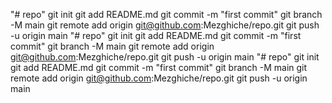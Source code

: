 "# repo"  git init git add README.md git commit -m "first commit" git branch -M main git remote add origin git@github.com:Mezghiche/repo.git git push -u origin main
"# repo"  git init git add README.md git commit -m "first commit" git branch -M main git remote add origin git@github.com:Mezghiche/repo.git git push -u origin main
"# repo"  git init git add README.md git commit -m "first commit" git branch -M main git remote add origin git@github.com:Mezghiche/repo.git git push -u origin main
